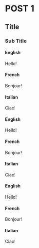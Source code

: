 # POST 1
## Title
### Sub Title


<!-- tabs:start -->

#### **English**

Hello!

#### **French**

Bonjour!

#### **Italian**

Ciao!

<!-- tabs:end -->

<!-- tabs:start -->

#### **English**

Hello!

#### **French**

Bonjour!

#### **Italian**

Ciao!

<!-- tabs:end -->

<!-- tabs:start -->

#### **English**

Hello!

#### **French**

Bonjour!

#### **Italian**

Ciao!

<!-- tabs:end -->

